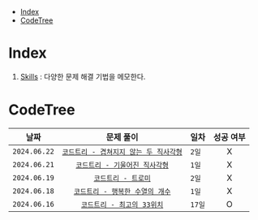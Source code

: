- [Index](#index)
- [CodeTree](#codetree)

# Index
1. [Skills](README.md) : 다양한 문제 해결 기법을 메모한다.

# CodeTree
| 날짜 | 문제 풀이 | 일차 | 성공 여부 |
|:---:|:---:|:---|:---:|
| `2024.06.22` | [`코드트리 - 겹쳐지지 않는 두 직사각형`](CodeTree/240622_겹쳐지지않는두직사각형.md) | `2일` | X |
| `2024.06.21` | [`코드트리 - 기울어진 직사각형`](CodeTree/240621_기울어진직사각형.md) | `1일` | X |
| `2024.06.19` | [`코드트리 - 트로미`](CodeTree/240619_트로미노.md) | `2일` | X |
| `2024.06.18` | [`코드트리 - 행복한 수열의 개수`](CodeTree/240618_행복한수열의개수.md) | `1일` | X |
| `2024.06.16` | [`코드트리 - 최고의 33위치`](CodeTree/240616_최고의33위치.md) | `17일` | O |
